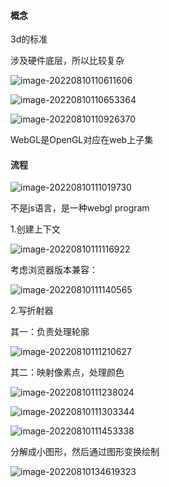 #### 概念

3d的标准

涉及硬件底层，所以比较复杂

![image-20220810110611606](https://xingqiu-tuchuang-1256524210.cos.ap-shanghai.myqcloud.com/3978/image-20220810110611606.png)

![image-20220810110653364](https://xingqiu-tuchuang-1256524210.cos.ap-shanghai.myqcloud.com/3978/image-20220810110653364.png)

![image-20220810110926370](https://xingqiu-tuchuang-1256524210.cos.ap-shanghai.myqcloud.com/3978/image-20220810110926370.png)



WebGL是OpenGL对应在web上子集



#### 流程

![image-20220810111019730](https://xingqiu-tuchuang-1256524210.cos.ap-shanghai.myqcloud.com/3978/image-20220810111019730.png)

不是js语言，是一种webgl program



1.创建上下文

![image-20220810111116922](https://xingqiu-tuchuang-1256524210.cos.ap-shanghai.myqcloud.com/3978/image-20220810111116922.png)

考虑浏览器版本兼容：

![image-20220810111140565](https://xingqiu-tuchuang-1256524210.cos.ap-shanghai.myqcloud.com/3978/image-20220810111140565.png)



2.写折射器

其一：负责处理轮廓

![image-20220810111210627](https://xingqiu-tuchuang-1256524210.cos.ap-shanghai.myqcloud.com/3978/image-20220810111210627.png)

其二：映射像素点，处理颜色

![image-20220810111238024](https://xingqiu-tuchuang-1256524210.cos.ap-shanghai.myqcloud.com/3978/image-20220810111238024.png)



![image-20220810111303344](https://xingqiu-tuchuang-1256524210.cos.ap-shanghai.myqcloud.com/3978/image-20220810111303344.png)

![image-20220810111453338](https://xingqiu-tuchuang-1256524210.cos.ap-shanghai.myqcloud.com/3978/image-20220810111453338.png)



分解成小图形，然后通过图形变换绘制

![image-20220810134619323](https://xingqiu-tuchuang-1256524210.cos.ap-shanghai.myqcloud.com/3978/image-20220810134619323.png)